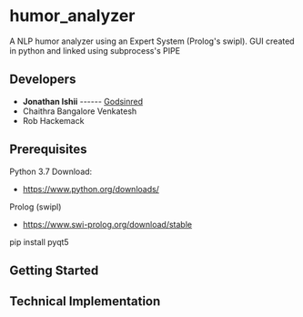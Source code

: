 # humor_analyzer
A NLP humor analyzer using an Expert System (Prolog's swipl). GUI created in python and linked using subprocess's PIPE

## Developers

* **Jonathan Ishii**     ------ [Godsinred](https://github.com/Godsinred)
* Chaithra Bangalore Venkatesh
* Rob Hackemack


## Prerequisites

Python 3.7
Download:
  * https://www.python.org/downloads/
  
Prolog (swipl)
  * https://www.swi-prolog.org/download/stable
 
pip install 
  pyqt5

## Getting Started


## Technical Implementation
